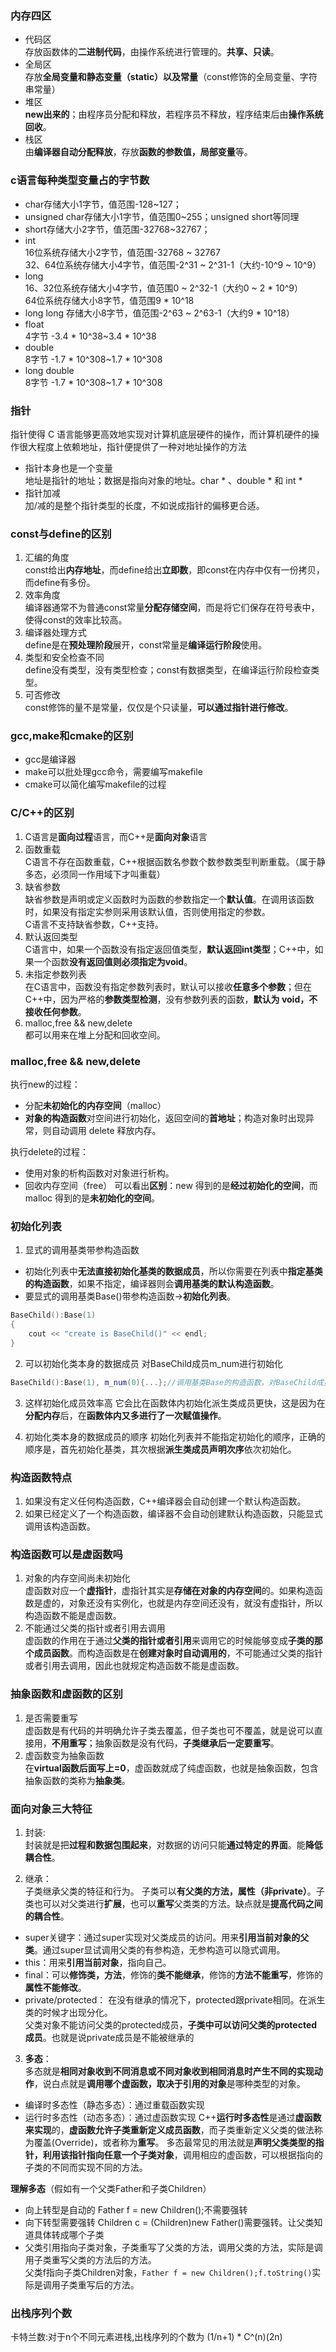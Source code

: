 ### 内存四区
- 代码区  
存放函数体的**二进制代码**，由操作系统进行管理的。**共享、只读**。
- 全局区  
存放**全局变量和静态变量（static）以及常量**（const修饰的全局变量、字符串常量）
- 堆区  
**new出来的**；由程序员分配和释放，若程序员不释放，程序结束后由**操作系统回收**。
- 栈区  
由**编译器自动分配释放**，存放**函数的参数值，局部变量**等。

### c语言每种类型变量占的字节数
- char存储大小1字节，值范围-128~127；
- unsigned char存储大小1字节，值范围0~255；unsigned short等同理
- short存储大小2字节，值范围-32768~32767；
- int  
16位系统存储大小2字节，值范围-32768 ~ 32767  
32、64位系统存储大小4字节，值范围-2^31 ~ 2^31-1（大约-10^9 ~ 10^9）
- long  
16、32位系统存储大小4字节，值范围0 ~ 2^32-1（大约0 ~ 2 * 10^9）  
64位系统存储大小8字节，值范围9 * 10^18
- long long
存储大小8字节，值范围-2^63 ~ 2^63-1（大约9 * 10^18）
- float  
4字节  -3.4 * 10^38~3.4 * 10^38 
- double  
8字节  -1.7 * 10^308~1.7 * 10^308
- long double  
8字节  -1.7 * 10^308~1.7 * 10^308

### 指针
指针使得 C 语言能够更高效地实现对计算机底层硬件的操作，而计算机硬件的操作很大程度上依赖地址，指针便提供了一种对地址操作的方法
- 指针本身也是一个变量  
地址是指针的地址；数据是指向对象的地址。char * 、double * 和 int *
- 指针加减  
加/减的是整个指针类型的长度，不如说成指针的偏移更合适。
### const与define的区别
1. 汇编的角度  
const给出**内存地址**，而define给出**立即数**，即const在内存中仅有一份拷贝，而define有多份。
2. 效率角度  
编译器通常不为普通const常量**分配存储空间**，⽽是将它们保存在符号表中，使得const的效率比较高。
3. 编译器处理方式  
define是在**预处理阶段**展开，const常量是**编译运行阶段**使用。
4. 类型和安全检查不同  
define没有类型，没有类型检查；const有数据类型，在编译运行阶段检查类型。
5. 可否修改  
const修饰的量不是常量，仅仅是个只读量，**可以通过指针进行修改**。

### gcc,make和cmake的区别
- gcc是编译器
- make可以批处理gcc命令，需要编写makefile
- cmake可以简化编写makefile的过程

### C/C++的区别
1. C语言是**面向过程**语言，⽽C++是**面向对象**语言
2. 函数重载  
C语言不存在函数重载，C++根据函数名参数个数参数类型判断重载。（属于静多态，必须同一作用域下才叫重载）
3. 缺省参数  
缺省参数是声明或定义函数时为函数的参数指定一个**默认值**。在调用该函数时，如果没有指定实参则采用该默认值，否则使⽤指定的参数。  
C语言不支持缺省参数，C++支持。
4. 默认返回类型  
C语言中，如果⼀个函数没有指定返回值类型，**默认返回int类型**；C++中，如果⼀个函数**没有返回值则必须指定为void**。
5. 未指定参数列表  
在C语言中，函数没有指定参数列表时，默认可以接收**任意多个参数**；但在C++中，因为严格的**参数类型检测**，没有参数列表的函数，**默认为 void，不接收任何参数**。
6. malloc,free && new,delete  
都可以用来在堆上分配和回收空间。  

### malloc,free && new,delete 
执行new的过程：
- 分配**未初始化的内存空间**（malloc）
- **对象的构造函数**对空间进行初始化，返回空间的**首地址**；构造对象时出现异常，则自动调用 delete 释放内存。

执行delete的过程：
- 使用对象的析构函数对对象进行析构。
- 回收内存空间（free）
可以看出**区别**：new 得到的是**经过初始化的空间**，⽽ malloc 得到的是**未初始化的空间**。
### 初始化列表
1. 显式的调用基类带参构造函数
- 初始化列表中**无法直接初始化基类的数据成员**，所以你需要在列表中**指定基类的构造函数**，如果不指定，编译器则会**调用基类的默认构造函数**。
- 要显式的调用基类Base()带参构造函数->**初始化列表**。
```C++
BaseChild():Base(1)
{
    cout << "create is BaseChild()" << endl;
}
```
2. 可以初始化类本身的数据成员
对BaseChild成员m_num进行初始化
```C++
BaseChild():Base(1), m_num(0){...};//调用基类Base的构造函数，对BaseChild成员m_num进行初始化
```
3. 这样初始化成员效率高
它会比在函数体内初始化派生类成员更快，这是因为在**分配内存**后，在**函数体内又多进行了一次赋值操作**。

4. 初始化类本身的数据成员的顺序
初始化列表并不能指定初始化的顺序，正确的顺序是，首先初始化基类，其次根据**派生类成员声明次序**依次初始化。

### 构造函数特点
1. 如果没有定义任何构造函数，C++编译器会自动创建一个默认构造函数。  
2. 如果已经定义了一个构造函数，编译器不会自动创建默认构造函数，只能显式调用该构造函数。

### 构造函数可以是虚函数吗
1. 对象的内存空间尚未初始化  
虚函数对应一个**虚指针**，虚指针其实是**存储在对象的内存空间**的。如果构造函数是虚的，对象还没有实例化，也就是内存空间还没有，就没有虚指针，所以构造函数不能是虚函数。
2. 不能通过父类的指针或者引用去调用  
虚函数的作用在于通过**父类的指针或者引用**来调用它的时候能够变成**子类的那个成员函数**。而构造函数是在**创建对象时自动调用的**，不可能通过父类的指针或者引用去调用，因此也就规定构造函数不能是虚函数。

### 抽象函数和虚函数的区别
1. 是否需要重写  
虚函数是有代码的并明确允许子类去覆盖，但子类也可不覆盖，就是说可以直接用，**不用重写**；抽象函数是没有代码，**子类继承后⼀定要重写**。
2. 虚函数变为抽象函数  
在**virtual函数后⾯写上=0**，虚函数就成了纯虚函数，也就是抽象函数，包含抽象函数的类称为**抽象类**。

### 面向对象三大特征
1. 封装:  
封装就是把**过程和数据包围起来**，对数据的访问只能**通过特定的界面**。能**降低耦合性**。

2. 继承：  
子类继承父类的特征和行为。
子类可以**有父类的方法，属性（非private）**。子类也可以对父类进行**扩展**，也可以**重写**父类类的方法。缺点就是**提高代码之间的耦合性**。
- super关键字：通过super实现对父类成员的访问。用来**引用当前对象的父类**。通过super显试调用父类的有参构造，无参构造可以隐式调用。
- this：用来**引用当前对象**，指向自己。
- final：可以**修饰类，方法**，修饰的**类不能继承**，修饰的**方法不能重写**，修饰的**属性不能修改**。
- private/protected：
在没有继承的情况下，protected跟private相同。在派生类的时候才出现分化。  
父类对象不能访问父类的protected成员，**子类中可以访问父类的protected成员**。也就是说private成员是不能被继承的

3. **多态**：  
多态就是**相同对象收到不同消息或不同对象收到相同消息时产生不同的实现动作**，说白点就是**调用哪个虚函数，取决于引用的对象**是哪种类型的对象。
- 编译时多态性（静态多态）：通过重载函数实现
- 运行时多态性（动态多态）：通过虚函数实现 
C++**运行时多态性**是通过**虚函数来实现**的，**虚函数允许子类重新定义成员函数**，而子类重新定义父类的做法称为覆盖(Override)，或者称为**重写**。
多态最常见的用法就是**声明父类类型的指针，利用该指针指向任意一个子类对象**，调用相应的虚函数，可以根据指向的子类的不同而实现不同的方法。


**理解多态**（假如有⼀个父类Father和子类Children）
- 向上转型是自动的 Father f = new Children();不需要强转
- 向下转型需要强转 Children c = (Children)new Father()需要强转。让父类知道具体转成哪个子类
- 父类引用指向子类对象，子类重写了父类的方法，调用⽗类的方法，实际是调用子类重写⽗类的方法后的方法。  
父类f指向子类Children对象，`Father f = new Children();f.toString()`实际是调⽤子类重写后的方法。

### 出栈序列个数
卡特兰数:对于n个不同元素进栈,出栈序列的个数为 (1/n+1) * C^(n)(2n)
